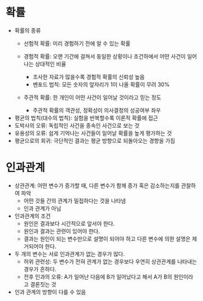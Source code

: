 # 확률

- 확률의 종류
  - 선험적 확률: 미리 경험하기 전에 알 수 있는 확률

  - 경험적 확률: 오랜 기간에 걸쳐서 동일한 상황이나 조건하에서 어떤 사건이 일어나는 상대적인 비율
    - 조사한 자료가 많을수록 경험적 확률의 신뢰성 높음
    - 벤포드 법칙: 모든 숫자의 앞자리가 1이 나올 확률이 무려 30%

  - 주관적 확률: 한 개인이 어떤 사건이 일어날 것이라고 믿는 정도
    - 주관적 확률의 객관성, 정확성이 의사결정의 성공여부 좌우
- 평균의 법칙(대수의 법칙): 실험을 반복할수록 이론적 확률에 접근
- 도박사의 오류: 독립적인 사건을 종속인 사건으로 보는 것
- 유용성의 오류: 쉽게 기억나는 사건들이 일어날 확률을 높게 평가하는 것
- 평균으로의 회귀: 극단적인 결과는 평균 방향으로 되돌아오는 경향을 가짐

# 인과관계

- 상관관계: 어떤 변수가 증가할 때, 다른 변수가 함께 증가 혹은 감소하는지를 관찰하여 파악
  - 어떤 것들 간의 관계가 밀접하다는 것을 나타냄
  - 인과 관계가 아님
- 인과관계의 조건
  - 원인은 결과보다 시간적으로 앞서야 한다.
  - 원인과 결과는 관련이 있어야 한다.
  - 결과는 원인이 되는 변수만으로 설명이 되어야 하고 다른 변수에 의한 설명은 제거되어야 한다.
- 두 개의 변수는 서로 인과관계가 없는 경우가 많다.
  - 허위 관련성: 두 변수가 전혀 관계가 없는 경우보다 우연히 상관관계를 나타내는 경우가 흔하다.
  - 전후 인과의 오류: A가 일어난 다음에 B가 일어났다고 해서 A가 B의 원인이라고 결론짓는 것
- 인과 관계의 방향이 다를 수 있음